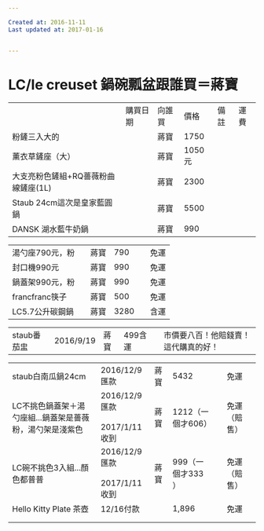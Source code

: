 ```yaml
---

Created at: 2016-11-11
Last updated at: 2017-01-16


---
```


# LC/le creuset 鍋碗瓢盆跟誰買＝蔣寶


|     |     |     |     |     |     |
| --- | --- | --- | --- | --- | --- |
|     | 購買日期 | 向誰買 | 價格  | 備註  | 運費  |
| 粉鏟三入大的 |     | 蔣寶  | 1750 |     |     |
| 薰衣草鏟座（大） |     | 蔣寶  | 1050元 |     |     |
| 大支亮粉色鏟組+RQ薔薇粉曲線鏟座(1L) |     | 蔣寶  | 2300 |     |     |
| Staub 24cm這次是皇家藍圓鍋 |     | 蔣寶  | 5500 |     |     |
| DANSK 湖水藍牛奶鍋 |     | 蔣寶  | 990 |     |     |

|     |     |     |     |     |     |
| --- | --- | --- | --- | --- | --- |
| 湯勺座790元，粉 |     | 蔣寶  | 790 |     | 免運  |
| 封口機990元 |     | 蔣寶  | 990 |     | 免運  |
| 鍋蓋架990元，粉 |     | 蔣寶  | 990 |     | 免運  |
| francfranc筷子 |     | 蔣寶  | 500 |     | 免運  |
| LC5.7公升碳鋼鍋 |     | 蔣寶  | 3280 |     | 含運  |

|     |     |     |     |     |     |
| --- | --- | --- | --- | --- | --- |
| staub番茄盅 | 2016/9/19 | 蔣寶  | 499含運 |     | 市價要八百！他賠錢賣！這代購真的好！ |

|     |     |     |     |     |     |
| --- | --- | --- | --- | --- | --- |
| staub白南瓜鍋24cm | 2016/12/9匯款 | 蔣寶  | 5432 |     | 免運  |
| LC不挑色鍋蓋架＋湯勺座組...鍋蓋架是薔薇粉，湯勺架是淺紫色 | 2016/12/9匯款<br><br>2017/1/11收到 | 蔣寶  | 1212（一個才606） |     | 免運（賠售） |
| LC碗不挑色3入組...顏色都普普 | 2016/12/9匯款<br><br>2017/1/11收到 | 蔣寶  | 999（一個才333<br>） |     | 免運（賠售） |
| Hello Kitty Plate 茶壺 | 12/16付款 |     | 1,896 |     | 免運  |
|     |     |     |     |     |     |
|     |     |     |     |     |     |

